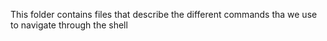 This folder contains files that describe the different commands tha we use to navigate through the shell
